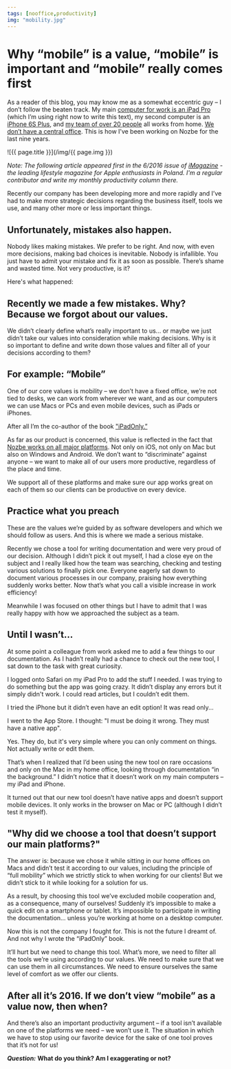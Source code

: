 ```yaml
---
tags: [nooffice,productivity]
img: "mobility.jpg"
---
```


# Why “mobile” is a value, “mobile” is important and “mobile” really comes first

As a reader of this blog, you may know me as a somewhat eccentric guy – I don’t follow the beaten track. My main [computer for work is an iPad Pro][ipad] (which I’m using right now to write this text), my second computer is an [iPhone 6S Plus](https://sliwinski.com/6pluslove), and [my team of over 20 people][about] all works from home. [We don’t have a central office](https://sliwinski.com/teleworking). This is how I’ve been working on Nozbe for the last nine years.

<!--More-->

![{{ page.title }}](/img/{{ page.img }})

*Note: The following article appeared first in the 6/2016 issue of [iMagazine](/pl/mobilnie/) - the leading lifestyle magazine for Apple enthusiasts in Poland. I'm a regular contributor and write my monthly productivity column there.*

Recently our company has been developing more and more rapidly and I’ve had to make more strategic decisions regarding the business itself, tools we use, and many other more or less important things.

## Unfortunately, mistakes also happen.

Nobody likes making mistakes. We prefer to be right. And now, with even more decisions, making bad choices is inevitable. Nobody is infallible. You just have to admit your mistake and fix it as soon as possible. There’s shame and wasted time. Not very productive, is it?

Here's what happened:

## Recently we made a few mistakes. Why? Because we forgot about our values.

We didn’t clearly define what’s really important to us... or maybe we just didn’t take our values into consideration while making decisions. Why is it so important to define and write down those values and filter all of your decisions according to them?

## For example: “Mobile”

One of our core values is mobility – we don’t have a fixed office, we’re not tied to desks, we can work from wherever we want, and as our computers we can use Macs or PCs and even mobile devices, such as iPads or iPhones.

After all I’m the co-author of the book ["iPadOnly.”][i]

As far as our product is concerned, this value is reflected in the fact that [Nozbe works on all major platforms][n]. Not only on iOS, not only on Mac but also on Windows and Android. We don’t want to “discriminate” against anyone – we want to make all of our users more productive, regardless of the place and time.

We support all of these platforms and make sure our app works great on each of them so our clients can be productive on every device.

## Practice what you preach

These are the values we’re guided by as software developers and which we should follow as users. And this is where we made a serious mistake.

Recently we chose a tool for writing documentation and were very proud of our decision. Although I didn’t pick it out myself, I had a close eye on the subject and I really liked how the team was searching, checking and testing various solutions to finally pick one. Everyone eagerly sat down to document various processes in our company, praising how everything suddenly works better. Now that’s what you call a visible increase in work efficiency!

Meanwhile I was focused on other things but I have to admit that I was really happy with how we approached the subject as a team.

## Until I wasn’t…

At some point a colleague from work asked me to add a few things to our documentation. As I hadn’t really had a chance to check out the new tool, I sat down to the task with great curiosity.

I logged onto Safari on my iPad Pro to add the stuff I needed. I was trying to do something but the app was going crazy. It didn’t display any errors but it simply didn't work. I could read articles, but I couldn’t edit them. 

I tried the iPhone but it didn’t even have an edit option! It was read only...

I went to the App Store. I thought: "I must be doing it wrong. They must have a native app".

Yes. They do, but it's very simple where you can only comment on things. Not actually write or edit them.

That’s when I realized that I’d been using the new tool on rare occasions and only on the Mac in my home office, looking through documentation “in the background.” I didn’t notice that it doesn’t work on my main computers – my iPad and iPhone.

It turned out that our new tool doesn’t have native apps and doesn’t support mobile devices. It only works in the browser on Mac or PC (although I didn’t test it myself).

## "Why did we choose a tool that doesn’t support our main platforms?"

The answer is: because we chose it while sitting in our home offices on Macs and didn’t test it according to our values, including the principle of “full mobility” which we strictly stick to when working for our clients! But we didn’t stick to it while looking for a solution for us.

As a result, by choosing this tool we’ve excluded mobile cooperation and, as a consequence, many of ourselves! Suddenly it’s impossible to make a quick edit on a smartphone or tablet. It’s impossible to participate in writing the documentation... unless you’re working at home on a desktop computer.

Now this is not the company I fought for. This is not the future I dreamt of. And not why I wrote the “iPadOnly” book.

It’ll hurt but we need to change this tool. What’s more, we need to filter all the tools we’re using according to our values. We need to make sure that we can use them in all circumstances. We need to ensure ourselves the same level of comfort as we offer our clients.

## After all it’s 2016. If we don’t view “mobile” as a value now, then when?
 
And there’s also an important productivity argument – if a tool isn’t available on one of the platforms we need – we won’t use it. The situation in which we have to stop using our favorite device for the sake of one tool proves that it’s not for us!

***Question:*** **What do you think? Am I exaggerating or not?**


[i]: https://iPadOnly.com/
[iMagazine]: http://iMagazine.pl
[n]: https://michael.gratis/nozbe
[about]: https://nozbe.com/about/
[ipad]: /ipad/
[prod]: /productivity